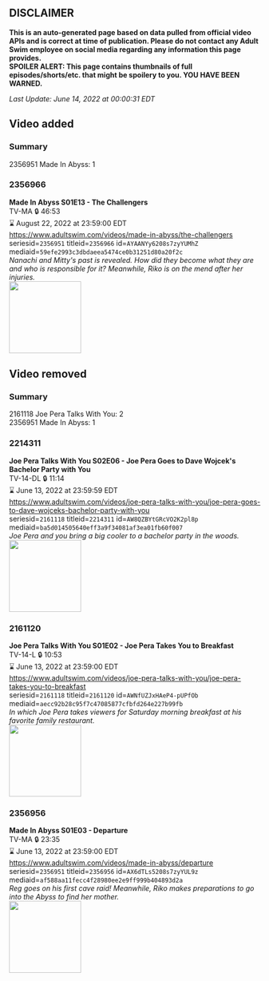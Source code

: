 ## DISCLAIMER
**This is an auto-generated page based on data pulled from official video APIs and is correct at time of publication. Please do not contact any Adult Swim employee on social media regarding any information this page provides.**  
**SPOILER ALERT: This page contains thumbnails of full episodes/shorts/etc. that might be spoilery to you. YOU HAVE BEEN WARNED.**  

_Last Update: June 14, 2022 at 00:00:31 EDT_
## Video added
### Summary
2356951 Made In Abyss: 1  
### 2356966
**Made In Abyss S01E13 - The Challengers**  
TV-MA 🔒 46:53  
⌛ August 22, 2022 at 23:59:00 EDT  
https://www.adultswim.com/videos/made-in-abyss/the-challengers  
seriesid=`2356951` titleid=`2356966` id=`AYAANYy6208s7zyYUMhZ` mediaid=`59efe2993c3dbdaeea5474ce0b31251d80a20f2c`  
_Nanachi and Mitty's past is revealed. How did they become what they are and who is responsible for it? Meanwhile, Riko is on the mend after her injuries._  
<a href="https://media.cdn.adultswim.com/uploads/20220406/thumbnails/2_2246144923-MadeInAbyss_013_TheChallengers.png"><img src="https://media.cdn.adultswim.com/uploads/20220406/thumbnails/2_2246144923-MadeInAbyss_013_TheChallengers.png" height="144px" /></a>
## Video removed
### Summary
2161118 Joe Pera Talks With You: 2  
2356951 Made In Abyss: 1  
### 2214311
**Joe Pera Talks With You S02E06 - Joe Pera Goes to Dave Wojcek's Bachelor Party with You**  
TV-14-DL 🔒 11:14  
⌛ June 13, 2022 at 23:59:59 EDT  
https://www.adultswim.com/videos/joe-pera-talks-with-you/joe-pera-goes-to-dave-wojceks-bachelor-party-with-you  
seriesid=`2161118` titleid=`2214311` id=`AW8QZBYtGRcVO2K2pl8p` mediaid=`ba5d014505640eff3a9f34081af3ea01fb60f007`  
_Joe Pera and you bring a big cooler to a bachelor party in the woods._  
<a href="https://media.cdn.adultswim.com/uploads/20191216/thumbnails/2_1912161526112-joeperatalks_206_dup-20191114.jpg"><img src="https://media.cdn.adultswim.com/uploads/20191216/thumbnails/2_1912161526112-joeperatalks_206_dup-20191114.jpg" height="144px" /></a>
### 2161120
**Joe Pera Talks With You S01E02 - Joe Pera Takes You to Breakfast**  
TV-14-L 🔒 10:53  
⌛ June 13, 2022 at 23:59:00 EDT  
https://www.adultswim.com/videos/joe-pera-talks-with-you/joe-pera-takes-you-to-breakfast  
seriesid=`2161118` titleid=`2161120` id=`AWNfUZJxHAeP4-pUPfOb` mediaid=`aecc92b28c95f7c47085877cfbfd264e227b99fb`  
_In which Joe Pera takes viewers for Saturday morning breakfast at his favorite family restaurant._  
<a href="https://media.cdn.adultswim.com/uploads/20200305/thumbnails/2_20351634588-joeperatalks_102_air_cid-3FKWK.jpg"><img src="https://media.cdn.adultswim.com/uploads/20200305/thumbnails/2_20351634588-joeperatalks_102_air_cid-3FKWK.jpg" height="144px" /></a>
### 2356956
**Made In Abyss S01E03 - Departure**  
TV-MA 🔒 23:35  
⌛ June 13, 2022 at 23:59:00 EDT  
https://www.adultswim.com/videos/made-in-abyss/departure  
seriesid=`2356951` titleid=`2356956` id=`AX6dTLs5208s7zyYUL9z` mediaid=`af588aa11fecc4f28980ee2e9ff999b404893d2a`  
_Reg goes on his first cave raid! Meanwhile, Riko makes preparations to go into the Abyss to find her mother._  
<a href="https://media.cdn.adultswim.com/uploads/20220127/thumbnails/2_22127154981-MadeInAbyss_003_Departure.png"><img src="https://media.cdn.adultswim.com/uploads/20220127/thumbnails/2_22127154981-MadeInAbyss_003_Departure.png" height="144px" /></a>
